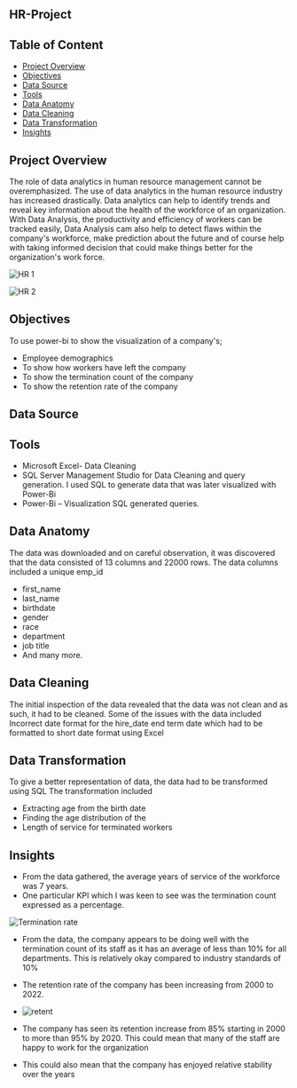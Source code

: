 ## HR-Project

## Table of Content
- [Project Overview](#Project-Overview)
- [Objectives](#Objectives)
- [Data Source](#Data-Source)
- [Tools](#Tools)
- [Data Anatomy](#Data-Anatomy)
- [Data Cleaning](#Data-Cleaning)
- [Data Transformation](#Data-Transformation)
- [Insights](#Insights)
  
## Project Overview
The role of data analytics in human resource management cannot be overemphasized. The use of data analytics in the human resource industry has increased drastically. Data analytics can help to identify trends and reveal key information about the health of the workforce of an organization. With Data Analysis, the productivity and efficiency of workers can be tracked easily, Data Analysis cam also help to detect flaws within the company's workforce, make prediction about the future and of course help with taking informed decision that could make things better for the organization's work force.

![HR 1](https://github.com/TommyDatageek01/HR-Project/assets/141424792/07b0c066-220e-4409-95aa-4abed4fa4c51)  

![HR 2](https://github.com/TommyDatageek01/HR-Project/assets/141424792/96766a0b-8aa1-439d-819e-a2962a1db521)




## Objectives
To use power-bi to show the visualization of a company's;
- Employee demographics
- To show how workers have left the company
- To show the termination count of the company
- To show the retention rate of the company

## Data Source

## Tools
- Microsoft Excel- Data Cleaning
- SQL Server Management Studio for Data Cleaning and query generation. I used SQL to generate data that was later visualized with Power-Bi
- Power-Bi – Visualization SQL generated queries.

## Data Anatomy

The data was downloaded and on careful observation, it was discovered that the data consisted of 13 columns and 22000 rows. The data columns included a unique 
emp_id
- first_name
- last_name
- birthdate
- gender
- race
- department
- job title
- And  many more.

## Data Cleaning
The initial inspection of the data revealed that the data was not clean and as such, it had to be cleaned. Some of the issues with the data included
Incorrect date format for the hire_date end term date which had to be formatted to short date format using Excel

## Data Transformation
To give a better representation of data, the data had to be transformed using SQL
The transformation included
- Extracting age from the birth date
- Finding the age distribution of the
- Length of service for terminated workers

## Insights
- From the data gathered, the average years of service of the workforce was 7 years.
- One particular KPI which I was keen to see was the termination count expressed as a percentage.
  
![Termination rate](https://github.com/TommyDatageek01/HR-Project/assets/141424792/0b1b5d1b-da53-4d34-9c67-884c4804983e)

  
- From the data, the company appears to be doing well with the termination count of its staff as it has an average of less than 10% for all departments. This is relatively okay compared to industry standards of 10%
- The retention rate of the company has been increasing from 2000 to 2022.
- ![retent](https://github.com/TommyDatageek01/HR-Project/assets/141424792/339c3047-ca8c-49df-8fb1-bdf3dee83556)

- The company has seen its retention increase from 85% starting in 2000 to more than 95% by 2020. This could mean that many of the staff are happy to work for the organization
- This could also mean that the company has enjoyed relative stability over the years

 


